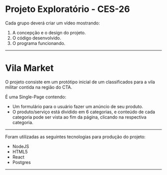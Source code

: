 # Projeto Exploratório - CES-26

Cada grupo deverá criar um vídeo mostrando:
1) A concepção e o design do projeto.
2) O código desenvolvido.
3) O programa funcionando.
 
 ---

 # Vila Market

 O projeto consiste em um protótipo inicial de um classificados para a vila militar contida na região do CTA.

É uma Single-Page contendo:

- Um formulário para o usuário fazer um anúncio de seu produto.
- O produto/serviço está dividido em 6 categorias, e conteúdo de cada categoria pode ser vista ao fim da página, clicando na respectiva categoria.

---

Foram utilizadas as seguintes tecnologias para produção do projeto:

- NodeJS
- HTML5
- React
- Postgres

---
